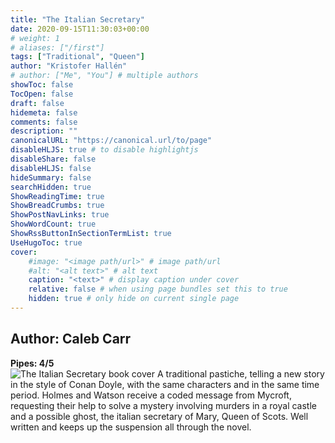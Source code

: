 ```yaml
---
title: "The Italian Secretary"
date: 2020-09-15T11:30:03+00:00
# weight: 1
# aliases: ["/first"]
tags: ["Traditional", "Queen"]
author: "Kristofer Hallén"
# author: ["Me", "You"] # multiple authors
showToc: false
TocOpen: false
draft: false
hidemeta: false
comments: false
description: ""
canonicalURL: "https://canonical.url/to/page"
disableHLJS: true # to disable highlightjs
disableShare: false
disableHLJS: false
hideSummary: false
searchHidden: true
ShowReadingTime: true
ShowBreadCrumbs: true
ShowPostNavLinks: true
ShowWordCount: true
ShowRssButtonInSectionTermList: true
UseHugoToc: true
cover:
    #image: "<image path/url>" # image path/url
    #alt: "<alt text>" # alt text
    caption: "<text>" # display caption under cover
    relative: false # when using page bundles set this to true
    hidden: true # only hide on current single page
---
```



## Author: Caleb Carr
**Pipes: 4/5**  
![The Italian Secretary book cover](/sherlock/TheItalianSecretary.jpg#floatleft) A traditional pastiche, telling a new story in the style of Conan Doyle, with the same characters and in the same time period. Holmes and Watson receive a coded message from Mycroft, requesting their help to solve a mystery involving murders in a royal castle and a possible ghost, the italian secretary of Mary, Queen of Scots. Well written and keeps up the suspension all through the novel. 

